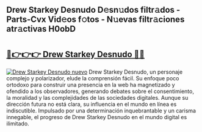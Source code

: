 ## Drew Starkey Desnudo D𝚎sn𝚞dos filtr𝚊dos - Parts-Cvx Vid𝚎os f𝚘tos - N𝚞evas filtr𝚊ciones atr𝚊ctivas H0obD

# <h2><a href="http://mb1xfyf.tromn.icu/?c=Drew+Starkey+Desnudo">🔗👉👉👉 Drew Starkey Desnudo 🔗🔗</a></h2>

[![Drew Starkey Desnudo nuevo](https://i.imgur.com/pEAQMta.gif)](http://mb1xfyf.tromn.icu/?c=Drew+Starkey+Desnudo)
Drew Starkey Desnudo, un personaje complejo y polarizador, elude la comprensión fácil. Su enfoque poco ortodoxo para construir una presencia en la web ha magnetizado y ofendido a los observadores, generando debates sobre el consentimiento, la moralidad y las complejidades de las sociedades digitales. Aunque su dirección futura no está clara, su influencia en el mundo en línea es indiscutible. Impulsado por una determinación inquebrantable y un carisma innegable, el progreso de Drew Starkey Desnudo en el mundo digital es ilimitado.
